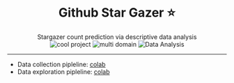 <h1 align="center">Github Star Gazer ⭐️</h1>
<p align="center">
Stargazer count prediction via descriptive data analysis
  <br>
  <img src="https://img.shields.io/badge/Cool%20Project-d4e157" alt="cool project" />
  <img src="https://img.shields.io/badge/Multi%20Domain-ffbfbf" alt="multi domain" />
  <img src="https://img.shields.io/badge/Data%20Analysis-ffeb3b" alt="Data Analysis" />
</p>

---

- Data collection pipleline: [colab](https://githubtocolab.com/realamirhe/github-stargazer/blob/master/data-collector.ipynb)
- Data exploration pipleline: [colab](https://githubtocolab.com/realamirhe/github-stargazer/blob/master/data-exploration.ipynb)
